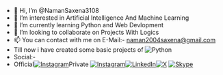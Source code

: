 - 👋 Hi, I’m @NamanSaxena3108
- 👀 I’m interested in Artificial Intelligence And Machine Learning
- 🌱 I’m currently learning Python and Web Devlopment
- 💞️ I’m looking to collaborate on Projects With Logics
- 📫 You can contact with me on E-Mail:- naman2004saxena@gmail.com
- Till now i have created some basic projects of ![Python](https://img.shields.io/badge/Python-FFD43B?style=for-the-badge&logo=python&logoColor=blue)
- Social:-
- Official[![Instagram](https://img.shields.io/badge/Instagram-%23E4405F.svg?logo=Instagram&logoColor=white)](https://www.instagram.com/ig_namansaxena31)Private [![Instagram](https://img.shields.io/badge/Instagram-%23E4405F.svg?logo=Instagram&logoColor=white)](https://www.instagram.com/one_one239)[![LinkedIn](https://img.shields.io/badge/LinkedIn-0077B5?style=for-the-badge&logo=linkedin&logoColor=white)](https://www.linkedin.com/in/naman-saxena-75a993218/)[![X](https://img.shields.io/badge/X-000000?style=for-the-badge&logo=x&logoColor=white)](https://twitter.com/naman2004saxena) [![Skype](https://img.shields.io/badge/Skype-00AFF0?style=for-the-badge&logo=skype&logoColor=white)](https://join.skype.com/invite/pkqAponTIziK)
<!---
NamanSaxena3108/NamanSaxena3108 is a ✨ special ✨ repository because its `README.md` (this file) appears on your GitHub profile.
You can click the Preview link to take a look at your changes.
--->
